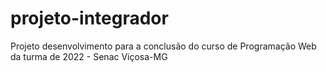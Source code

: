 # projeto-integrador
Projeto desenvolvimento para a conclusão do curso de Programação Web da turma de 2022 - Senac Viçosa-MG
